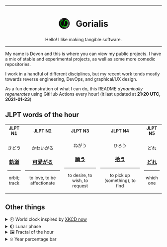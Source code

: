 ***

<h1 align="center">
<sub>
    <img src="readme/resources/avatar.png" height="36">
</sub>
&nbsp;
Gorialis
</h1>
<p align="center">
Hello! I like making tangible software.
</p>

***

My name is Devon and this is where you can view my public projects. I have a mix of stable and experimental projects, as well as some more comedic repositories.

I work in a handful of different disciplines, but my recent work tends mostly towards reverse engineering, DevOps, and graphical/UX design.

As a fun demonstration of what I can do, this README *dynamically regenerates* using GitHub Actions every hour! (it last updated at **21:20 UTC, 2021-01-23**)

<h2>JLPT words of the hour</h2>
<table>
    <tr>
        <th>JLPT N1</th>
        <th>JLPT N2</th>
        <th>JLPT N3</th>
        <th>JLPT N4</th>
        <th>JLPT N5</th>
    </tr>
    <tr>
        <td>
            <p align="center">きどう</p>
            <h3 align="center"><b><a href="https://jisho.org/search/%E8%BB%8C%E9%81%93">軌道</a></b></h3>
            <hr>
            <p align="center">orbit;<br> track</p>
        </td>
        <td>
            <p align="center">かわいがる</p>
            <h3 align="center"><b><a href="https://jisho.org/search/%E5%8F%AF%E6%84%9B%E3%81%8C%E3%82%8B">可愛がる</a></b></h3>
            <hr>
            <p align="center">to love,<wbr> to be affectionate</p>
        </td>
        <td>
            <p align="center">ねがう</p>
            <h3 align="center"><b><a href="https://jisho.org/search/%E9%A1%98%E3%81%86">願う</a></b></h3>
            <hr>
            <p align="center">to desire,<wbr> to wish,<wbr> to request</p>
        </td>
        <td>
            <p align="center">ひろう</p>
            <h3 align="center"><b><a href="https://jisho.org/search/%E6%8B%BE%E3%81%86">拾う</a></b></h3>
            <hr>
            <p align="center">to pick up (something),<wbr> to find</p>
        </td>
        <td>
            <p align="center">どれ</p>
            <h3 align="center"><b><a href="https://jisho.org/search/%E3%81%A9%E3%82%8C">どれ</a></b></h3>
            <hr>
            <p align="center">which one</p>
        </td>
    </tr>
</table>

<h2>Other things</h2>
<details>
<summary>🕘  World clock inspired by <a href="https://xkcd.com/now">XKCD now</a></summary>

> <img src="generated/now.png" width="512">

</details>
<details>
<summary>🌔 Lunar phase</summary>

The moon is approximately 38.21% through its phase (Waxing Gibbous).

</details>
<details>
<summary>&#x1f5bc; Fractal of the hour</summary>

> <img src="generated/fractal.png" width="512">

</details>
<details>
<summary>&#x23f2; Year percentage bar</summary>
<pre><code>2021 [█▁▁▁▁▁▁▁▁▁▁▁▁▁▁▁▁▁▁▁] 6.27%</code></pre>
</details>
